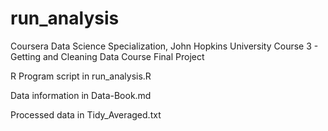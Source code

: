 # run_analysis
Coursera Data Science Specialization, John Hopkins University
Course 3 - Getting and Cleaning Data
Course Final Project

R Program script in run_analysis.R 

Data information in Data-Book.md

Processed data in Tidy_Averaged.txt

